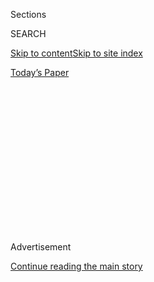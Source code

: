 <div id="app">

<div>

<div>

<div>

<div class="NYTAppHideMasthead css-1q2w90k e1suatyy0">

<div class="section css-ui9rw0 e1suatyy2">

<div class="css-eph4ug er09x8g0">

<div class="css-6n7j50">

</div>

<span class="css-1dv1kvn">Sections</span>

<div class="css-10488qs">

<span class="css-1dv1kvn">SEARCH</span>

</div>

[Skip to content](#site-content)[Skip to site
index](#site-index)

</div>

<div class="css-10698na e1huz5gh0">

</div>

</div>

<div id="masthead-bar-one" class="section hasLinks css-15hmgas e1csuq9d3">

<div class="css-uqyvli e1csuq9d0">

</div>

<div class="css-1uqjmks e1csuq9d1">

</div>

<div class="css-9e9ivx">

[](https://myaccount.nytimes.com/auth/login?response_type=cookie&client_id=vi)

</div>

<div class="css-1bvtpon e1csuq9d2">

[Today’s
Paper](https://www.nytimes.com/section/todayspaper)

</div>

</div>

</div>

</div>

<div data-aria-hidden="false">

<div id="site-content" data-role="main">

<div>

<div class="css-1aor85t" style="opacity:0.000000001;z-index:-1;visibility:hidden">

<div class="css-1hqnpie">

<div class="css-epjblv">

<span class="css-17xtcya">[Opinion](/section/opinion)</span><span class="css-x15j1o">|</span><span class="css-fwqvlz">The
Unemployed Stare Into the Abyss. Republicans Look
Away.</span>

</div>

<div class="css-k008qs">

<div class="css-1iwv8en">

<span class="css-18z7m18"></span>

<div>

</div>

</div>

<span class="css-1n6z4y">https://nyti.ms/30nmzFe</span>

<div class="css-1705lsu">

<div class="css-4xjgmj">

<div class="css-4skfbu" data-role="toolbar" data-aria-label="Social Media Share buttons, Save button, and Comments Panel with current comment count" data-testid="share-tools">

  - 
  - 
  - 
  - 
    
    <div class="css-6n7j50">
    
    </div>

  - 
  - 

</div>

</div>

</div>

</div>

</div>

</div>

<div id="NYT_TOP_BANNER_REGION" class="css-13pd83m">

</div>

<div id="top-wrapper" class="css-1sy8kpn">

<div id="top-slug" class="css-l9onyx">

Advertisement

</div>

[Continue reading the main
story](#after-top)

<div class="ad top-wrapper" style="text-align:center;height:100%;display:block;min-height:250px">

<div id="top" class="place-ad" data-position="top" data-size-key="top">

</div>

</div>

<div id="after-top">

</div>

</div>

<div>

<div class="css-v5btjw etb61u70">

<div class="css-v05ibm etb61u71">

[Opinion](/section/opinion)

</div>

</div>

<div id="sponsor-wrapper" class="css-1hyfx7x">

<div id="sponsor-slug" class="css-19vbshk">

Supported by

</div>

[Continue reading the main
story](#after-sponsor)

<div id="sponsor" class="ad sponsor-wrapper" style="text-align:center;height:100%;display:block">

</div>

<div id="after-sponsor">

</div>

</div>

<div class="css-186x18t">

</div>

<div class="css-1vkm6nb ehdk2mb0">

# The Unemployed Stare Into the Abyss. Republicans Look Away.

</div>

The cruelty and ignorance of Trump and his allies are creating another
gratuitous disaster.

<div class="css-18e8msd">

<div class="css-vp77d3 epjyd6m0">

<div class="css-1p10dcb ey68jwv0" data-aria-hidden="true">

[![Paul
Krugman](https://static01.nyt.com/images/2018/04/02/opinion/paul-krugman/paul-krugman-thumbLarge.png
"Paul Krugman")](https://www.nytimes.com/by/paul-krugman)

</div>

<div class="css-1baulvz">

By [<span class="css-1baulvz last-byline" itemprop="name">Paul
Krugman</span>](https://www.nytimes.com/by/paul-krugman)

<div class="css-8atqhb">

Opinion Columnist

</div>

</div>

</div>

  - Aug. 3,
    2020

  - 
    
    <div class="css-4xjgmj">
    
    <div class="css-d8bdto" data-role="toolbar" data-aria-label="Social Media Share buttons, Save button, and Comments Panel with current comment count" data-testid="share-tools">
    
      - 
      - 
      - 
      - 
        
        <div class="css-6n7j50">
        
        </div>
    
      - 
      - 
    
    </div>
    
    </div>

</div>

<div class="css-79elbk" data-testid="photoviewer-wrapper">

<div class="css-z3e15g" data-testid="photoviewer-wrapper-hidden">

</div>

<div class="css-1a48zt4 ehw59r15" data-testid="photoviewer-children">

![<span class="css-16f3y1r e13ogyst0" data-aria-hidden="true">A couple
waiting with their children to get help filing unemployment insurance
claims in
Oklahoma.</span><span class="css-cnj6d5 e1z0qqy90" itemprop="copyrightHolder"><span class="css-1ly73wi e1tej78p0">Credit...</span><span><span>Joseph
Rushmore for The New York
Times</span></span></span>](https://static01.nyt.com/images/2020/08/03/opinion/03krugmanWe/03krugmanWe-articleLarge-v2.jpg?quality=75&auto=webp&disable=upscale)

</div>

</div>

</div>

<div class="section meteredContent css-1r7ky0e" name="articleBody" itemprop="articleBody">

<div class="css-1fanzo5 StoryBodyCompanionColumn">

<div class="css-53u6y8">

In case you haven’t noticed, the coronavirus is still very much with us.
Around a thousand Americans are dying from Covid-19 each day, 10 times
the rate in the [European
Union](https://ourworldindata.org/coronavirus-data-explorer?zoomToSelection=true&deathsMetric=true&interval=smoothed&smoothing=7&country=USA~EuropeanUnion&pickerMetric=location&pickerSort=asc).
Thanks to our failure to control the pandemic, we’re still suffering
from Great Depression levels of unemployment; a brief recovery driven by
premature attempts to resume business as usual appears to have [petered
out](https://www.calculatedriskblog.com/2020/08/forecasts-for-july-employment-report.html)
as states pause or reverse their opening.

Yet enhanced unemployment benefits, a crucial lifeline for tens of
millions of Americans, have expired. And negotiations over how — or even
whether — to restore aid appear to be
[stalled](https://www.nytimes.com/2020/08/02/us/politics/coronavirus-jobless-aid.html?action=click&module=Top%20Stories&pgtype=Homepage).

You sometimes see headlines describing this crisis as a result of
“congressional dysfunction.” Such headlines reveal a severe case of
bothsidesism — the almost pathological aversion of some in the media to
placing blame where it belongs.

For House Democrats passed a bill specifically designed to deal with
this mess *two and a half months ago*. The Trump administration and
Senate Republicans had plenty of time to propose an alternative.
Instead, they didn’t even focus on the issue until days before the
benefits ended. And even now they’re refusing to offer anything that
might significantly alleviate workers’ plight.

</div>

</div>

<div class="css-1fanzo5 StoryBodyCompanionColumn">

<div class="css-53u6y8">

This is an astonishing failure of governance, right up there with the
mishandling of the pandemic itself. But what explains it?

<div class="css-1q1hscp">

<div class="css-1xk4eoy">

<div id="PK">

</div>

</div>

</div>

Well, I’m of two minds. Was it ignorant malevolence, or malevolent
ignorance?

Let’s talk first about the ignorance.

The Covid recession that began in February may have been the simplest,
most comprehensible business downturn in history. Much of the U.S.
economy was put on hold to contain a pandemic. Job losses were
concentrated in services that were either inessential or could be
postponed, and were highly likely to spread the coronavirus:
restaurants, air travel, dentists’ visits.

The main goal of economic policy was to make this temporary lockdown
tolerable, sustaining the incomes of those unable to work.

</div>

</div>

<div class="css-1fanzo5 StoryBodyCompanionColumn">

<div class="css-53u6y8">

Republicans, however, have shown no sign of understanding any of this.
The policy proposals being floated by White House aides and advisers are
almost surreal in their disconnect from reality. Cutting [payroll
taxes](https://www.wsj.com/articles/how-trump-can-deliver-tax-relief-without-congress-11596396830)
on workers who can’t work? Letting businesspeople deduct the full cost
of [three-martini
lunches](https://www.msnbc.com/rachel-maddow-show/gop-includes-three-martini-lunch-deduction-aid-package-n1235110)
they can’t eat?

They don’t even seem to understand the mechanics of how unemployment
checks are paid out. They proposed [continuing
benefits](https://www.cbsnews.com/news/unemployment-600-benefits-extension-senate-democrats-reject-white-house-short-term-extension/)
for a brief period while negotiations continue — but this literally
can’t be done, because the state offices that disburse unemployment
aid couldn’t handle the necessary reprogramming.

Above all, Republicans seem obsessed with the idea that unemployment
benefits are making workers lazy and unwilling to accept jobs.

This would be a bizarre claim even if unemployment benefits really were
reducing the incentive to seek work. After all, there are more than [30
million workers](https://www.dol.gov/ui/data.pdf) receiving benefits,
but only [five million](https://fred.stlouisfed.org/series/JTSJOL) job
openings. No matter how harshly you treat the unemployed, they can’t
take jobs that don’t exist.

It’s almost a secondary concern to note that there’s almost no evidence
that unemployment benefits are, in fact, discouraging workers from
taking jobs. [Multiple
studies](https://twitter.com/ernietedeschi/status/1289919537538674689)
find no significant incentive effect.

And unemployment benefits didn’t prevent the U.S. from adding seven
million jobs, most of them for low-wage workers — that is, precisely the
workers often receiving more in unemployment than from their normal jobs
— during the abortive spring recovery.

By the way, a [great
majority](https://fivethirtyeight.com/features/economists-think-congress-should-keep-paying-unemployed-workers-600-a-week-or-even-more/)
of economists believe that unemployment benefits have helped sustain the
economy as a whole, by supporting consumer spending.

</div>

</div>

<div class="css-1fanzo5 StoryBodyCompanionColumn">

<div class="css-53u6y8">

So the attack on unemployment aid is rooted in deep ignorance. But
there’s also a strong element of malice.

Republicans have a long history of suggesting that the jobless are moral
failures — that they’d rather sit home [watching
TV](https://www.epi.org/blog/ugly-views-about-the-unemployed-by-congressional-republicans/)
than work. And the Trump years have been marked by a relentless assault
on programs that help the less fortunate, from Obamacare to food stamps.

One indicator of G.O.P. disingenuousness is the sudden re-emergence of
“deficit hawks” claiming that helping the unemployed will add too much
to the national debt. I use the scare quotes because as far as I can
tell not one of the politicians claiming that we can’t afford to help
the unemployed raised any objections to Donald Trump’s $2 trillion tax
cut for corporations and the wealthy.

Nor was disdain for the unlucky the only reason the G.O.P. didn’t want
to help Americans in need. The recent [Vanity
Fair](https://www.vanityfair.com/news/2020/07/how-jared-kushners-secret-testing-plan-went-poof-into-thin-air)
report about why we don’t have a national testing strategy fits with a
lot of evidence that Republicans spent months believing that Covid-19
was a blue-state problem, not relevant to people they cared about. By
the time they realized that the pandemic was exploding in the [Sun
Belt](https://covidtracking.com/data/charts/regional-cases), it was too
late to avoid disaster.

At this point, then, it’s hard to see how we avoid another gratuitous
catastrophe. The fecklessness of the Trump administration and its allies
means that millions of Americans will soon be in dire financial straits.

*The Times is committed to publishing* [*a diversity of
letters*](https://www.nytimes.com/2019/01/31/opinion/letters/letters-to-editor-new-york-times-women.html)
*to the editor. We’d like to hear what you think about this or any of
our articles. Here are some*
[*tips*](https://help.nytimes.com/hc/en-us/articles/115014925288-How-to-submit-a-letter-to-the-editor)*.
And here’s our email:*
[*letters@nytimes.com*](mailto:letters@nytimes.com)*.*

*Follow The New York Times Opinion section on*
[*Facebook*](https://www.facebook.com/nytopinion)*,* [*Twitter
(@NYTopinion)*](http://twitter.com/NYTOpinion) *and*
[*Instagram*](https://www.instagram.com/nytopinion/)*.*

</div>

</div>

</div>

<div>

</div>

<div>

</div>

<div>

</div>

<div>

<div id="bottom-wrapper" class="css-1ede5it">

<div id="bottom-slug" class="css-l9onyx">

Advertisement

</div>

[Continue reading the main
story](#after-bottom)

<div id="bottom" class="ad bottom-wrapper" style="text-align:center;height:100%;display:block;min-height:90px">

</div>

<div id="after-bottom">

</div>

</div>

</div>

</div>

</div>

## Site Index

<div>

</div>

## Site Information Navigation

  - [© <span>2020</span> <span>The New York Times
    Company</span>](https://help.nytimes.com/hc/en-us/articles/115014792127-Copyright-notice)

<!-- end list -->

  - [NYTCo](https://www.nytco.com/)
  - [Contact
    Us](https://help.nytimes.com/hc/en-us/articles/115015385887-Contact-Us)
  - [Work with us](https://www.nytco.com/careers/)
  - [Advertise](https://nytmediakit.com/)
  - [T Brand Studio](http://www.tbrandstudio.com/)
  - [Your Ad
    Choices](https://www.nytimes.com/privacy/cookie-policy#how-do-i-manage-trackers)
  - [Privacy](https://www.nytimes.com/privacy)
  - [Terms of
    Service](https://help.nytimes.com/hc/en-us/articles/115014893428-Terms-of-service)
  - [Terms of
    Sale](https://help.nytimes.com/hc/en-us/articles/115014893968-Terms-of-sale)
  - [Site
    Map](https://spiderbites.nytimes.com)
  - [Help](https://help.nytimes.com/hc/en-us)
  - [Subscriptions](https://www.nytimes.com/subscription?campaignId=37WXW)

</div>

</div>

</div>

</div>

